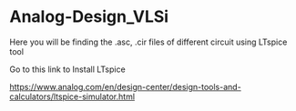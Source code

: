 # Analog-Design_VLSi
Here you will be finding the .asc, .cir files of different circuit using LTspice tool

Go to this link to Install LTspice

https://www.analog.com/en/design-center/design-tools-and-calculators/ltspice-simulator.html


